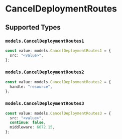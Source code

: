 # CancelDeploymentRoutes


## Supported Types

### `models.CancelDeploymentRoutes1`

```typescript
const value: models.CancelDeploymentRoutes1 = {
  src: "<value>",
};
```

### `models.CancelDeploymentRoutes2`

```typescript
const value: models.CancelDeploymentRoutes2 = {
  handle: "resource",
};
```

### `models.CancelDeploymentRoutes3`

```typescript
const value: models.CancelDeploymentRoutes3 = {
  src: "<value>",
  continue: false,
  middleware: 6672.15,
};
```


